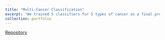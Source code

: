 ```yaml
---
title: "Multi-Cancer Classification"
excerpt: "We trained 5 classifiers for 5 types of cancer as a final project for a graduate Computer Vision course.<br/><img src='/images/cervical_confusion_matrix.png'>"
collection: portfolio
---
```


[Repository](https://github.com/Dubascudes/Multi-Cancer-Classification)
